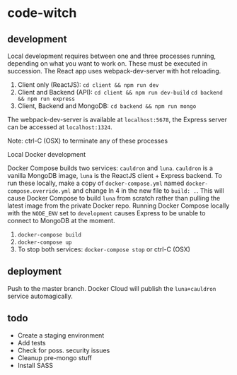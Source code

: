 # code-witch

## development
Local development requires between one and three processes running, depending on what you want to work on. These must be executed in succession. The React app uses webpack-dev-server with hot reloading.

1. Client only (ReactJS): `cd client && npm run dev`
2. Client and Backend (API): `cd client && npm run dev-build` `cd backend && npm run express`
3. Client, Backend and MongoDB: `cd backend && npm run mongo`

The webpack-dev-server is available at `localhost:5678`, the Express server can be accessed at `localhost:1324`.

Note: ctrl-C (OSX) to terminate any of these processes

Local Docker development

Docker Compose builds two services: `cauldron` and `luna`. `cauldron` is a vanilla MongoDB image, `luna` is the ReactJS client + Express backend. To run these locally, make a copy of `docker-compose.yml` named `docker-compose.override.yml` and change ln 4 in the new file to `build: .`. This will cause Docker Compose to build `luna` from scratch rather than pulling the latest image from the private Docker repo. Running Docker Compose locally with the `NODE_ENV` set to `development` causes Express to be unable to connect to MongoDB at the moment. 

1. `docker-compose build`
2. `docker-compose up`
3. To stop both services: `docker-compose stop` or ctrl-C (OSX)

## deployment

Push to the master branch. Docker Cloud will publish the `luna+cauldron` service automagically.

## todo

* Create a staging environment
* Add tests
* Check for poss. security issues
* Cleanup pre-mongo stuff
* Install SASS